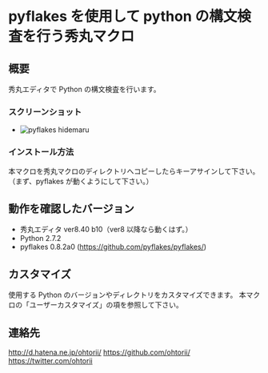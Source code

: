 # pyflakes を使用して python の構文検査を行う秀丸マクロ


## 概要
秀丸エディタで Python の構文検査を行います。


### スクリーンショット
- ![pyflakes hidemaru](http://f.st-hatena.com/images/fotolife/o/ohtorii/20140525/20140525203053.png "Python 秀丸エディタ")


### インストール方法
本マクロを秀丸マクロのディレクトリへコピーしたらキーアサインして下さい。
（まず、pyflakes が動くようにして下さい。）


## 動作を確認したバージョン
- 秀丸エディタ ver8.40 b10（ver8 以降なら動くはず。）
- Python 2.7.2
- pyflakes 0.8.2a0 (https://github.com/pyflakes/pyflakes/)


## カスタマイズ
使用する Python のバージョンやディレクトリをカスタマイズできます。
本マクロの「ユーザーカスタマイズ」の項を参照して下さい。


## 連絡先
http://d.hatena.ne.jp/ohtorii/
https://github.com/ohtorii/
https://twitter.com/ohtorii
